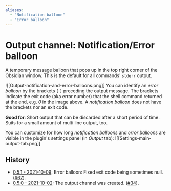 ```yaml
---
aliases:
  - "Notification balloon"
  - "Error balloon"
---
```


# Output channel: Notification/Error balloon
 
  A temporary message balloon that pops up in the top right corner of the Obsidian window. This is the default for all commands' `stderr` output.
 
 ![[Output-notification-and-error-balloons.png]]
 You can identify an *error balloon* by the brackets `[` `]` preceding the output message. The brackets indicate the exit code (aka error number) that the shell command returned at the end, e.g. *0* in the image above. A *notification balloon* does not have the brackets nor an exit code.
 
 **Good for**: Short output that can be discarded after a short period of time. Suits for  a small amount of multi line output, too.
 
 You can customize for how long *notification balloons* and *error balloons* are visible in the plugin's settings panel (in *Output* tab):
 ![[Settings-main-output-tab.png]]

## History
- [0.5.1 - 2021-10-09](https://github.com/Taitava/obsidian-shellcommands/blob/main/CHANGELOG.md#051---2021-10-09): Error balloon: Fixed exit code being sometimes null. ([#67](https://github.com/Taitava/obsidian-shellcommands/issues/67)).
- [0.5.0 - 2021-10-02](https://github.com/Taitava/obsidian-shellcommands/blob/main/CHANGELOG.md#050---2021-10-02): The output channel was created. ([#34](https://github.com/Taitava/obsidian-shellcommands/issues/34)).